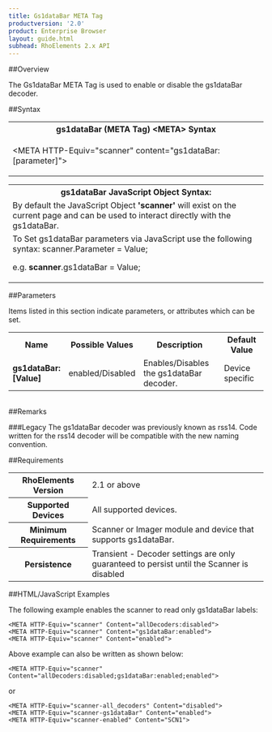 ```yaml
---
title: Gs1dataBar META Tag
productversion: '2.0'
product: Enterprise Browser
layout: guide.html
subhead: RhoElements 2.x API
---
```


##Overview

The Gs1dataBar META Tag is used to enable or disable the gs1dataBar decoder.

##Syntax

<table class="re-table"><tr><th class="tableHeading">gs1dataBar (META Tag) &lt;META&gt; Syntax
</th></tr><tr><td class="clsSyntaxCells clsOddRow"><p>&lt;META HTTP-Equiv="scanner" content="gs1dataBar:[parameter]"&gt;</p></td></tr></table>
<table class="re-table"><tr><th class="tableHeading">gs1dataBar JavaScript Object Syntax:</th></tr><tr><td class="clsSyntaxCells clsOddRow">
By default the JavaScript Object <b>'scanner'</b> will exist on the current page and can be used to interact directly with the gs1dataBar.
</td></tr><tr><td class="clsSyntaxCells clsEvenRow">
To Set gs1dataBar parameters via JavaScript use the following syntax: scanner.Parameter = Value;
<P />e.g. <b>scanner</b>.gs1dataBar = Value;
</td></tr></table>

##Parameters


Items listed in this section indicate parameters, or attributes which can be set.
<table class="re-table"><col width="20%" /><col width="20%" /><col width="38%" /><col width="22%" /><tr><th class="tableHeading">Name</th><th class="tableHeading">Possible Values</th><th class="tableHeading">Description</th><th class="tableHeading">Default Value</th></tr><tr><td class="clsSyntaxCells clsOddRow"><b>gs1dataBar:[Value]
</b></td><td class="clsSyntaxCells clsOddRow">enabled/Disabled</td><td class="clsSyntaxCells clsOddRow">Enables/Disables the gs1dataBar decoder.</td><td class="clsSyntaxCells clsOddRow">Device specific</td></tr></table>
<table class="re-table"><col width="78%" /><col width="8%" /><col width="1%" /><col width="5%" /><col width="1%" /><col width="5%" /><col width="2%" /></table>




##Remarks


###Legacy
The gs1dataBar decoder was previously known as rss14. Code written for the rss14 decoder will be compatible with the new naming convention.




##Requirements

<table class="re-table"><tr><th class="tableHeading">RhoElements Version</th><td class="clsSyntaxCell clsEvenRow">2.1 or above
</td></tr><tr><th class="tableHeading">Supported Devices</th><td class="clsSyntaxCell clsOddRow">All supported devices.</td></tr><tr><th class="tableHeading">Minimum Requirements</th><td class="clsSyntaxCell clsOddRow">Scanner or Imager module and device that supports gs1dataBar.</td></tr><tr><th class="tableHeading">Persistence</th><td class="clsSyntaxCell clsEvenRow">Transient - Decoder settings are only guaranteed to persist until the Scanner is disabled</td></tr></table>


##HTML/JavaScript Examples

The following example enables the scanner to read only gs1dataBar labels:

	<META HTTP-Equiv="scanner" Content="allDecoders:disabled">
	<META HTTP-Equiv="scanner" Content="gs1dataBar:enabled">
	<META HTTP-Equiv="scanner" Content="enabled">
	
Above example can also be written as shown below:

	<META HTTP-Equiv="scanner" Content="allDecoders:disabled;gs1dataBar:enabled;enabled">
	
or

	<META HTTP-Equiv="scanner-all_decoders" Content="disabled">
	<META HTTP-Equiv="scanner-gs1dataBar" Content="enabled">
	<META HTTP-Equiv="scanner-enabled" Content="SCN1">
	





